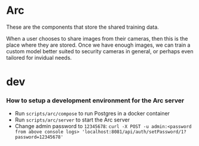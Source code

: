 # Arc

These are the components that store the shared training data.

When a user chooses to share images from their cameras, then this is the place
where they are stored. Once we have enough images, we can train a custom model
better suited to security cameras in general, or perhaps even tailored for
invidual needs.

# dev

### How to setup a development environment for the Arc server

-   Run `scripts/arc/compose` to run Postgres in a docker container
-   Run `scripts/arc/server` to start the Arc server
-   Change admin password to `12345678`:
    `curl -X POST -u admin:<password from above console logs> 'localhost:8081/api/auth/setPassword/1?password=12345678'`
